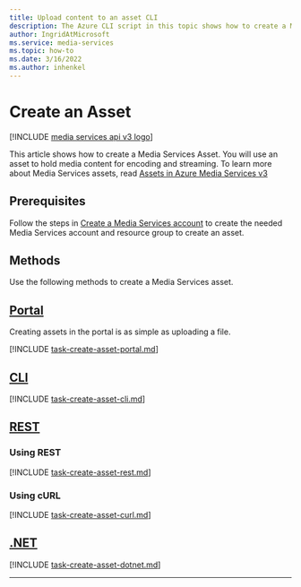 ```yaml
---
title: Upload content to an asset CLI
description: The Azure CLI script in this topic shows how to create a Media Services Asset to upload content to.
author: IngridAtMicrosoft
ms.service: media-services
ms.topic: how-to
ms.date: 3/16/2022
ms.author: inhenkel
---
```


# Create an Asset

[!INCLUDE [media services api v3 logo](./includes/v3-hr.md)]

This article shows how to create a Media Services Asset.  You will use an asset to hold media content for encoding and streaming.  To learn more about Media Services assets, read [Assets in Azure Media Services v3](assets-concept.md)

## Prerequisites

Follow the steps in [Create a Media Services account](./account-create-how-to.md) to create the needed Media Services account and resource group to create an asset.

## Methods

Use the following methods to create a Media Services asset.

## [Portal](#tab/portal/)

Creating assets in the portal is as simple as uploading a file.

[!INCLUDE [task-create-asset-portal.md](includes/task-create-asset-portal.md)]

## [CLI](#tab/cli/)

[!INCLUDE [task-create-asset-cli.md](./includes/task-create-asset-cli.md)]

## [REST](#tab/rest/)

### Using REST

[!INCLUDE [task-create-asset-rest.md](./includes/task-create-asset-rest.md)]

### Using cURL

[!INCLUDE [task-create-asset-curl.md](./includes/task-create-asset-curl.md)]

## [.NET](#tab/net/)

[!INCLUDE [task-create-asset-dotnet.md](./includes/task-create-asset-dotnet.md)]

---
